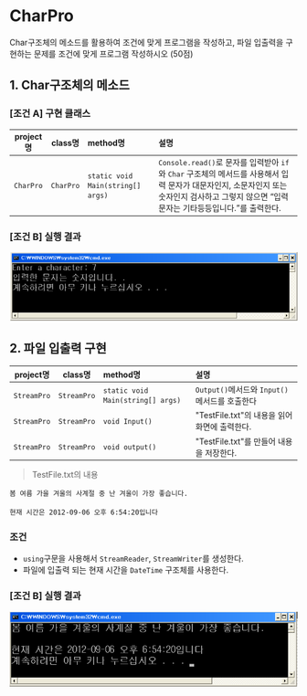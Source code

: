 # CharPro

Char구조체의 메소드를 활용하여 조건에 맞게 프로그램을 작성하고, 파일 입출력을 구현하는 문제를 조건에 맞게 프로그램 작성하시오 (50점)

## 1. Char구조체의 메소드

### [조건 A] 구현 클래스 

|project명|class명|method명|설명|
|:------:|:-----:|:-------|:---|
|`CharPro`|`CharPro`|`static void Main(string[] args)`|`Console.read()`로 문자를 입력받아 `if`와 `Char` 구조체의 메서드를 사용해서 입력 문자가 대문자인지, 소문자인지 또는 숫자인지 검사하고 그렇지 않으면 “입력 문자는 기타등등입니다.”를 출력한다. |

### [조건 B] 실행 결과

![imgA][imgA]


## 2. 파일 입출력 구현

|project명|class명|method명|설명|
|:------:|:-----:|:-------|:---|
|`StreamPro`|`StreamPro`|`static void Main(string[] args)`|`Output()`메서드와 `Input()`메서드를 호출한다 |
|`StreamPro`|`StreamPro`|`void Input()`|"TestFile.txt"의 내용을 읽어 화면에 출력한다.|
|`StreamPro`|`StreamPro`|`void output()`|"TestFile.txt"를 만들어 내용을 저장한다.|

> TestFile.txt의 내용

```
봄 여름 가을 겨울의 사계절 중 난 겨울이 가장 좋습니다.

현재 시간은 2012-09-06 오후 6:54:20입니다
```

### 조건
- `using`구문을 사용해서 `StreamReader`, `StreamWriter`를 생성한다. 
- 파일에 입출력 되는 현재 시간을 `DateTime` 구조체를 사용한다.

### [조건 B] 실행 결과

![imgB][imgB]


[imgA]: imgs/A.png
[imgB]: imgs/B.png


